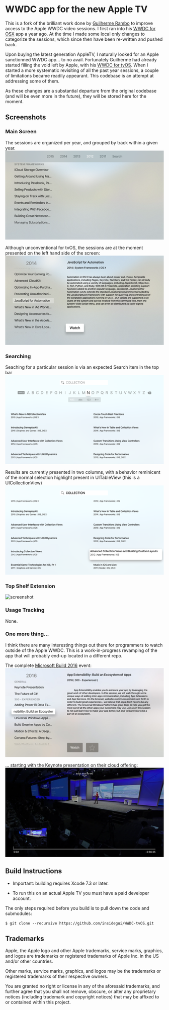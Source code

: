 # WWDC app for the new Apple TV

This is a fork of the brilliant work done by [Guilherme Rambo](https://github.com/insidegui) to improve access to the Apple WWDC video sessions. I first ran into his [WWDC for OSX](https://github.com/insidegui/WWDC) app a year ago. At the time I made some local only changes to categorize the sessions, which since then have been re-written and pushed back.

Upon buying the latest generation AppleTV, I naturally looked for an Apple sanctionned WWDC app... to no avail. Fortunately Guilherme had already started filling the void left by Apple, with his [WWDC for tvOS](https://github.com/insidegui/WWDC-tvOS). When I started a more systematic revisiting of all the past year sessions, a couple of limitations became readily appearant. This codebase is an attempt at addressing some of them. 

As these changes are a substantial departure from the original codebase (and will be even more in the future), they will be stored here for the moment.

## Screenshots

### Main Screen

The sessions are organized per year, and grouped by track within a given year.
![main](screenshots/main.png)

Although unconventional for tvOS, the sessions are at the moment presented on the left hand side of the screen:
![main](screenshots/sessions.png)

### Searching

Seaching for a particular session is via an expected Search item in the top bar
![main](screenshots/search1.png)

Results are currently presented in two columns, with a behavior reminicent of the normal selection highlight present in UITableView (this is a UICollectionView)
![main](screenshots/search2.png)

### Top Shelf Extension

![screenshot](https://raw.githubusercontent.com/insidegui/WWDC-tvOS/master/screenshots/topshelf.png)

### Usage Tracking

None.

### One more thing...

I think there are many interesting things out there for programmers to watch outside of the Apple WWDC. This is a work-in-progress revamping of the app that will probably end-up located in a different repo.

The complete [Microsoft Build 2016](https://channel9.msdn.com/Events/Build/2016) event:
![screenshot](screenshots/build2016-1.png)

... starting with the Keynote presentation on their cloud offering:
![screenshot](screenshots/build2016-2.png)

## Build Instructions

* Important: building requires Xcode 7.3 or later.

* To run this on an actual Apple TV you must have a paid developer account.

The only steps required before you build is to pull down the code and submodules:

	$ git clone --recursive https://github.com/insidegui/WWDC-tvOS.git
	
## Trademarks

Apple, the Apple logo and other Apple trademarks, service marks, graphics, and logos are trademarks or registered trademarks of Apple Inc. in the US and/or other countries. 

Other marks, service marks, graphics, and logos may be the trademarks or registered trademarks of their respective owners. 

You are granted no right or license in any of the aforesaid trademarks, and further agree that you shall not remove, obscure, or alter any proprietary notices (including trademark and copyright notices) that may be affixed to or contained within this project.

